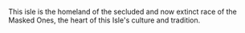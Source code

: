 This isle is the homeland of the secluded and now extinct race of the Masked Ones, the heart of this Isle's culture and tradition.